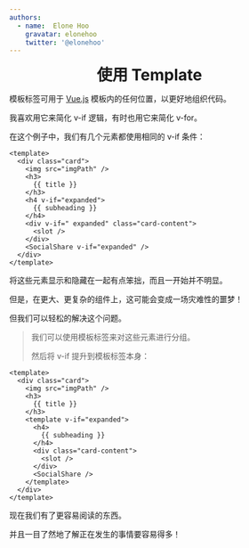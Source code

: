 ```yaml
---
authors:
  - name:  Elone Hoo
    gravatar: elonehoo
    twitter: '@elonehoo'
---
```


<h1 align="center" style="margin:0;">使用 Template</h1>

<script setup>
import Author from '@theme/components/Author.vue'
import AuthorGrop from '@theme/components/AuthorGrop.vue'
import MouseListenerEvent from '@theme/components/vue/vue3/MouseListenerEvent.vue'
</script>

<AuthorGrop>
  <Author />
</AuthorGrop>

模板标签可用于 [Vue.js](https://cn.vuejs.org) 模板内的任何位置，以更好地组织代码。

我喜欢用它来简化 v-if 逻辑，有时也用它来简化 v-for。

在这个例子中，我们有几个元素都使用相同的 v-if 条件：

```vue
<template> 
  <div class="card">
    <img src="imgPath" />
    <h3> 
      {{ title }} 
    </h3>
    <h4 v-if="expanded"> 
      {{ subheading }} 
    </h4> 
    <div v-if=" expanded" class="card-content">
      <slot />
    </div>
    <SocialShare v-if="expanded" /> 
  </div>
</template>
```

将这些元素显示和隐藏在一起有点笨拙，而且一开始并不明显。

但是，在更大、更复杂的组件上，这可能会变成一场灾难性的噩梦！

但我们可以轻松的解决这个问题。

> 我们可以使用模板标签来对这些元素进行分组。
> 
> 然后将 v-if 提升到模板标签本身：

```vue
<template>
  <div class="card">
    <img src="imgPath" />
    <h3> 
      {{ title }} 
    </h3>
    <template v-if="expanded">
      <h4> 
        {{ subheading }} 
      </h4> 
      <div class="card-content">
        <slot />
      </div>
      <SocialShare /> 
    </template>
  </div>
</template>
```

现在我们有了更容易阅读的东西。

并且一目了然地了解正在发生的事情要容易得多！
